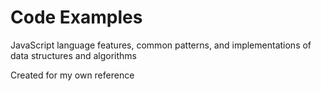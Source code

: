 # Code Examples
JavaScript language features, common patterns, and implementations of data structures and algorithms

Created for my own reference
